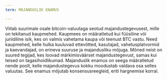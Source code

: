 ```yaml
---
term: MAJANDUSLIK ENAMUS

---
```

Viitab suurimale osale bitcoin-valuutaga seotud majandustegevusest, mille on tekitanud kaupmehed. Kaupmees on määratletud kui füüsiline või juriidiline isik, kes on valmis vahetama kaupa või teenust BTC vastu. Need kaupmehed, kelle hulka kuuluvad ettevõtted, kasutajad, vahetusplatvormid ja kaevandajad, on erineva suuruse ja majandusliku mõjuga. Mõned neist on suured tegijad, kes loovad märkimisväärset majandustegevust, samas kui teised on tagasihoidlikumad. Majanduslik enamus on seega määratletud nende poolt, kelle majandustegevus kokku moodustab valdava osa selles valuutas. See enamus mõjutab konsensusreegleid, eriti hargnemise korral.